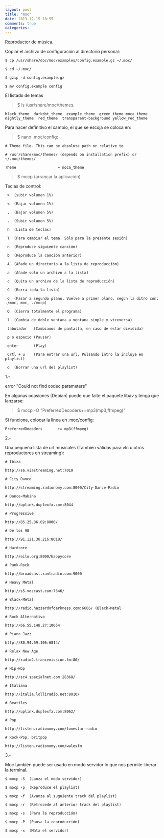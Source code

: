 ```yaml
---
layout: post
title: "moc"
date: 2013-12-15 18:55
comments: true
categories: 
---
```

Reproductor de música.

Copiar el archivo de configuración al directorio personal:

	$ cp /usr/share/doc/moc/examples/config.example.gz ~/.moc/

	$ cd ~/.moc/

	$ gzip -d config.example.gz

	$ mv config.example config

El listado de temas

>$ ls /usr/share/moc/themes.

	black_theme  darkdot_theme  example_theme  green_theme moca_theme  nightly_theme  red_theme  transparent-background yellow_red_theme

Para hacer definitivo el cambio, el que se escoja se coloca en:

>$ nano .moc/config:

	# Theme file. This can be absolute path or relative to

	# /usr/share/moc/themes/ (depends on installation prefix) or ~/.moc/themes/

	Theme                   = moca_theme 

>$ mocp  (arrancar la aplicación)

Teclas de control: 

	 >  (subir volumen 1%) 

	 <  (Bajar volumen 1%) 

	 ,  (Bajar volumen 5%) 

	 .  (Subir volumen 5%) 

	 h  (Lista de teclas)

	 T  (Para cambiar el tema. Sólo para la presente sesión)

	 n  (Reproduce siguiente canción)

	 b  (Reproduce la canción anterior)

	 A  (Añade un directorio a la lista de reproducción) 

	 a  (Añade solo un archivo a la lista)

	 c  (Quita un archivo de la lista de reproducción)

	 C  (Borra toda la lista)

	 q  (Pasar a segundo plano. Vuelve a primer plano, según la ditro con: ./moc, moc, ./mocp) 

	 Q  (Cierra totalmente el programa) 

	 l  (Cambia de doble ventana a ventana simple y viceversa)

	 tabulador   (Cambiamos de pantalla, en caso de estar dividida)

	 p o espacio (Pausar) 

	 enter       (Play)

	 Crtl + u    (Para entrar una url. Pulsando intro la incluye en playlist)

	 d  (Borrar una url del playlist)

1.-

error "Could not find codec parameters"

En algunas ocasiones (Debian) puede que falte el paquete libav y tenga que lanzarse:

>$ mocp -O "PreferredDecoders+=mp3(mp3,ffmpeg)"

Si funciona, colocar la linea en .moc/config:

	PreferredDecoders       += mp3(ffmpeg)

2.-

Una pequeña lista de url musicales (Tambien válidas para vlc u otros reproductores en streaming):

	# Ibiza

	http://s6.viastreaming.net:7010

	# City Dance

	http://streaming.radionomy.com:8000/City-Dance-Radio

	# Dance-Makina

	http://uplink.duplexfx.com:8044

	# Progressive

	http://85.25.86.69:8000/

	# De los 90

	http://91.121.38.216:8018/

	# Hardcore

	http://eilo.org:8000/happycore

	# Punk-Rock

	http://broadcast.rantradio.com:9000

	# Heavy Metal

	http://s5.voscast.com:7346/

	# Black-Metal

	http://radio.hazzardofdarkness.com:6666/ (Black-Metal

	# Rock Alternativo

	http://66.55.148.27:10054

	# Piano Jazz

	http://80.94.69.106:6814/

	# Relax New Age

	http://radio2.trancemission.fm:80/

	# Hip-Hop

	http://sc4.spacialnet.com:26368/

	# Italiana

	http://italia.lolliradio.net:8010/

	# Beattles

	http://uplink.duplexfx.com:8062/

	# Pop

	http://listen.radionomy.com/lonestar-radio

	# Rock-Pop, britpop

	http://listen.radionomy.com/walesfm

3.-

Moc también puede ser usado en modo servidor lo que nos permite liberar la terminal.

	$ mocp -S  (Lanza el modo servidor)

	$ mocp -p  (Reproduce el playlist)

	$ mocp -f  (Avanza al suguiente track del playlist)

	$ mocp -r  (Retrocede al anterior track del playlist)

	$ mocp -s  (Para la reproducción)

	$ mocp -P  (Pausa la reproducción)

	$ mocp -x  (Mata el servidor)

